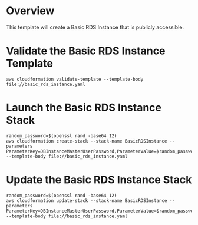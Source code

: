 # Overview

This template will create a Basic RDS Instance that is publicly accessible.

# Validate the Basic RDS Instance Template

`aws cloudformation validate-template --template-body file://basic_rds_instance.yaml`

# Launch the Basic RDS Instance Stack

```
random_password=$(openssl rand -base64 12)
aws cloudformation create-stack --stack-name BasicRDSInstance --parameters ParameterKey=DBInstanceMasterUserPassword,ParameterValue=$random_password --template-body file://basic_rds_instance.yaml
```

# Update the Basic RDS Instance Stack

```
random_password=$(openssl rand -base64 12)
aws cloudformation update-stack --stack-name BasicRDSInstance --parameters ParameterKey=DBInstanceMasterUserPassword,ParameterValue=$random_password --template-body file://basic_rds_instance.yaml
```
